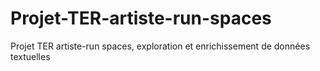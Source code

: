 # Projet-TER-artiste-run-spaces
Projet TER artiste-run spaces, exploration et enrichissement de données textuelles

